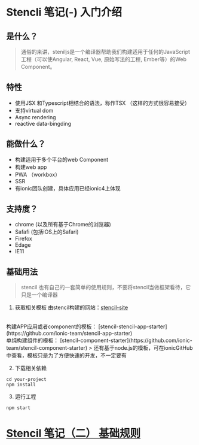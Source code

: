 # Stencli 笔记(-) 入门介绍
## 是什么？
> 通俗的来讲，steniljs是一个编译器帮助我们构建适用于任何的JavaScript工程（可以使Angular, React, Vue, 原始写法的工程, Ember等）的Web Component。 
## 特性
+ 使用JSX 和Typescript相结合的语法，称作TSX （这样的方式很容易接受）
+ 支持virtual dom
+ Async rendering
+ reactive data-bingding
## 能做什么？
+ 构建适用于多个平台的web Component
+ 构建web app 
+ PWA （workbox）
+ SSR
+ 有ionic团队创建，具体应用已经ionic4上体现
## 支持度？
+ chrome (以及所有基于Chrome的浏览器)
+ Safafi (包括iOS上的Safari)
+ Firefox
+ Edage
+ IE11

## 基础用法
> stencil 也有自己的一套简单的使用规则，不要将stencil当做框架看待，它只是一个编译器
1. 获取相关模板
由stencil构建的网站：[stencil-site](https://github.com/ionic-team/stencil-site)
<br/>
构建APP应用或者component的模板： [stencil-stencil-app-starter](https://github.com/ionic-team/stencil-app-starter)
<br/>
单纯构建组件的模板：
[stencil-component-starter](https://github.com/ionic-team/stencil-component-starter)
> 还有基于node.js的模板，可在ionicGitHub中查看，模板只是为了方便快速的开发，不一定要有

2. 下载相关依赖
```
cd your-project
npm install
```
3. 运行工程
```
npm start
```
# [Stencil 笔记（二） 基础规则](https://github.com/Tinalst/Tina-s-Javascript-note/blob/master/web-component/stencil/02%20Stencil.md)